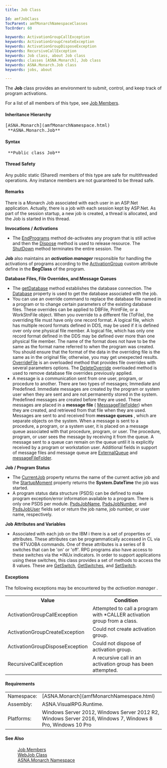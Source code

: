 ```yaml
---
title: Job Class

Id: amfJobClass
TocParent: amfMonarchNamespaceClasses
TocOrder: 60

keywords: ActivationGroupCallException
keywords: ActivationGroupCreateException
keywords: ActivationGroupDisposeException
keywords: RecursiveCallException
keywords: Job class, about Job class
keywords: classes [ASNA.Monarch], Job class
keywords: ASNA.Monarch.Job class
keywords: jobs, about

---
```


The **Job** class provides an environment to submit, control, and keep track of program activations.

For a list of all members of this type, see [Job Members](amfJobMembers.html).
<!--mine -->

#### Inheritance Hierarchy
<pre>[ASNA.Monarch](amfMonarchNamespace.html)
 **ASNA.Monarch.Job** </pre>

<!--mine -->

#### Syntax
<pre class="prettyprint"> **Public class Job** </pre>

#### Thread Safety
Any public static (Shared) members of this type are safe for multithreaded operations. Any instance members are not guaranteed to be thread safe.

#### Remarks
There is a Monarch Job associated with each user in an ASP.Net application. Actually, there is a job with each session kept by ASP.Net. As part of the session startup, a new job is created, a thread is allocated, and the Job is started in this thread.

**Invocations / Activations** 

- The 
        [
        EndPrograms](amfJobClassEndProgramsMethod.html) method de-activates any program that is
        still active and then the 
        [
        Dispose](amfJobClassDisposeMethod.html) method is used to release resource. The 
        [
        ShutDown](amfJobClassShutDownMethod.html) method terminates the entire session.  The

 **Job**  also maintains an 
 ***activation manager***  responsible for handling the activations of programs
        according to the 
        [
        ActivationGroup](amfActivationGroupAttributeClass.html) custom attribute define in the 
 **BegClass**  of the program.

**Database Files, File Overrides, and Message Queues** 

- The 
        [
        getDatabase](amfJobClassgetDatabaseMethod.html) method establishes the database connection.
        The 
        [
        Database](amfJobClassDatabaseProperty.html) property is used to get the database associated
        with the job.
- You can use an override command to replace the database
        file named in a program or to change certain parameters of
        the existing database files. These overrides can be applied
        to DBFile, PrintFile, or a WorkStnFile object. When you
        override to a different file (ToFile), the overriding file
        must have only one record format. A logical file, which has
        multiple record formats defined in DDS, may be used if it
        is defined over only one physical file member. A logical
        file, which has only one record format defined in the DDS
        may be defined over more than one physical file member. The
        name of the format does not have to be the same as the
        format name referred to when the program was created. You
        should ensure that the format of the data in the overriding
        file is the same as in the original file; otherwise, you
        may get unexpected results. 
        [
        OverrideFile](amfJobClassOverrideFileMethods.html) is an overloaded method that provides file
        overrides with several parameters options. The 
        [
        DeleteOverride](amfJobClassDeleteOverrideMethods.html) overloaded method is used to remove
        database file overrides previously applied.
- A message is a communication sent from one user,
        program, or procedure to another. There are two types of
        messages; Immediate and Predefined. Immediate messages are
        created by the program or system user when they are sent
        and are not permanently stored in the system. Predefined
        messages are created before they are used. These messages
        are placed in a 
 **message file** (
        [
        MesssageFileFolder](amfJobClassMessageFileFolderProperty.html)) when they are created, and
        retrieved from that file when they are used. Messages are
        sent to and received from 
 **message queues** , which are separate objects
        on the system. When a message is sent to a procedure, a
        program, or a system user, it is placed on a message queue
        associated with that procedure, program, or user. The
        procedure, program, or user sees the message by receiving
        it from the queue. A message sent to a queue can remain on
        the queue until it is explicitly received by a program or
        workstation user. Additional fields in support of message
        files and message queue are 
        [
        ExternalQueue](amfJobClassExternalQueueField.html) and 
        [
        messageFileFolder](amfJobClassmessageFileFolderField.html).

**Job / Program Status** 

- The 
        [
        CurrentJob](amfJobClassCurrentJobProperty.html) property returns the name of the current
        active job and the 
        [
        StartupMoment](amfJobClassStartupMomentProperty.html) property returns the 
 **System.DateTime**  the job was started.
- A program status data structure (PSDS) can be defined
        to make program exception/error information available to a
        program. There is only one PSDS per module. 
        [
        PsdsJobName](amfJobClassPsdsJobNameField.html), 
        [
        PsdsJobNumber](amfJobClassPsdsJobNumberField.html), and 
        [
        PsdsJobUser](amfJobClassPsdsJobUserField.html) fields set or return the job name, job
        number, or user name, respectively.

**Job Attributes and Variables** 

- Associated with each job on the IBM i there is a set
        of properties or attributes. These attributes can be
        programmatically accessed in CL via the RTVJOBA commands.
        One of these attributes is a series of 8 switches that can
        be 'on' or 'off'. RPG programs also have access to these
        switches via the *INUx indicators. In order to support
        applications using these switches, this class provides a
        set of methods to access the 8 values. These are 
        [
        GetSwitch](amfJobClassGetSwitchMethod.html), 
        [
        GetSwitches](amfJobClassGetSwitchesMethod.html), and 
        [
        SetSwitch](amfJobClassSetSwitchMethod.html).

#### Exceptions
The following exceptions may be encountered by the *activation manager* .
<table class="mytable" cellspacing="0" cellpadding="4" width="90%">
              <colgroup>
                <col width="50%" />
                <col width="50%" />
              </colgroup>
              <tr>
                <th>Value</th>
                <th>Condition</th>
              </tr>
              <tr>
                <td>ActivationGroupCallException</td>
                <td>Attempted to call a program
            with *CALLER activation group from a class.</td>
              </tr>
              <tr>
                <td>ActivationGroupCreateException</td>
                <td>Could not create activation
            group.</td>
              </tr>
              <tr>
                <td>ActivationGroupDisposeException</td>
                <td>Could not dispose of
            activation group.</td>
              </tr>
              <tr>
                <td>RecursiveCallException</td>
                <td>A recursive call in an
            activation group has been attempted.</td>
              </tr>
</table>

#### Requirements
<table class="dttable" cellspacing="0" cellpadding="4" width="60%">
              <colgroup>
                <col width="15%" style="font-weight:bold" />
                <col width="85%" />
              </colgroup>
              <tr>
                <td>Namespace:</td>
                <td>
                  [ASNA.Monarch](amfMonarchNamespace.html)
                </td>
              </tr>
              <tr>
                <td>Assembly:</td>
                <td>ASNA.VisualRPG.Runtime.</td>
              </tr>
              <tr>
                <td>Platforms:</td>
                <td>Windows Server 2012, Windows Server 2012 R2, Windows Server 2016, Windows 7, Windows 8 Pro, Windows 10 Pro</td>
              </tr>
</table>

#### See Also
<dl>
            <dd>
              <a shape="rect" href="amfJobMembers.htm">Job Members</a>
            </dd>
            <dd>
              <a shape="rect" href="amfWebJobClass.htm">WebJob Class</a>
            </dd>
            <dd>
              <a shape="rect" href="amfMonarchNamespace.htm">ASNA.Monarch
        Namespace</a>
            </dd>
</dl>

